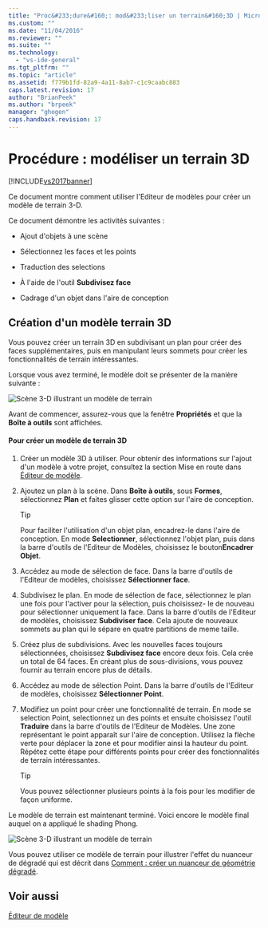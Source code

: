 ```yaml
---
title: "Proc&#233;dure&#160;: mod&#233;liser un terrain&#160;3D | Microsoft Docs"
ms.custom: ""
ms.date: "11/04/2016"
ms.reviewer: ""
ms.suite: ""
ms.technology: 
  - "vs-ide-general"
ms.tgt_pltfrm: ""
ms.topic: "article"
ms.assetid: f779b1fd-82a9-4a11-8ab7-c1c9caabc883
caps.latest.revision: 17
author: "BrianPeek"
ms.author: "brpeek"
manager: "ghogen"
caps.handback.revision: 17
---
```

# Proc&#233;dure&#160;: mod&#233;liser un terrain&#160;3D
[!INCLUDE[vs2017banner](../code-quality/includes/vs2017banner.md)]

Ce document montre comment utiliser l'Editeur de modèles pour créer un modèle de terrain 3\-D.  
  
 Ce document démontre les activités suivantes :  
  
-   Ajout d'objets à une scène  
  
-   Sélectionnez les faces et les points  
  
-   Traduction des selections  
  
-   À l'aide de l'outil **Subdivisez face**  
  
-   Cadrage d'un objet dans l'aire de conception  
  
## Création d'un modèle terrain 3D  
 Vous pouvez créer un terrain 3D en subdivisant un plan pour créer des faces supplémentaires, puis en manipulant leurs sommets pour créer les fonctionnalités de terrain intéressantes.  
  
 Lorsque vous avez terminé, le modèle doit se présenter de la manière suivante :  
  
 ![Scène 3&#45;D illustrant un modèle de terrain](~/designers/media/digit-terrain-model.png "Digit\-Terrain\-Model")  
  
 Avant de commencer, assurez\-vous que la fenêtre **Propriétés** et que la **Boîte à outils** sont affichées.  
  
#### Pour créer un modèle de terrain 3D  
  
1.  Créer un modèle 3D à utiliser.  Pour obtenir des informations sur l'ajout d'un modèle à votre projet, consultez la section Mise en route dans [Éditeur de modèle](../designers/model-editor.md).  
  
2.  Ajoutez un plan à la scène.  Dans **Boîte à outils**, sous **Formes**, sélectionnez **Plan** et faites glisser cette option sur l'aire de conception.  
  
    > [!TIP]
    >  Pour faciliter l'utilisation d'un objet plan, encadrez\-le dans l'aire de conception.  En mode **Selectionner**, sélectionnez l'objet plan, puis dans la barre d'outils de l'Editeur de Modèles, choisissez le bouton**Encadrer Objet**.  
  
3.  Accédez au mode de sélection de face.  Dans la barre d'outils de l'Editeur de modèles, choisissez **Sélectionner face**.  
  
4.  Subdivisez le plan.  En mode de sélection de face, sélectionnez le plan une fois pour l'activer pour la sélection, puis choisissez\- le de nouveau pour sélectionner uniquement la face.  Dans la barre d'outils de l'Editeur de modèles, choisissez **Subdiviser face**.  Cela ajoute de nouveaux sommets au plan qui le sépare en quatre partitions de meme taille.  
  
5.  Créez plus de subdivisions.  Avec les nouvelles faces toujours sélectionnées, choisissez **Subdivisez face** encore deux fois.  Cela crée un total de 64 faces.  En créant plus de sous\-divisions, vous pouvez fournir au terrain encore plus de détails.  
  
6.  Accédez au mode de sélection Point.  Dans la barre d'outils de l'Editeur de modèles, choisissez **Sélectionner Point**.  
  
7.  Modifiez un point pour créer une fonctionnalité de terrain.  En mode se selection Point, selectionnez un des points et ensuite choisissez l'outil **Traduire** dans la barre d'outils de l'Editeur de Modèles.  Une zone représentant le point apparaît sur l'aire de conception.  Utilisez la flèche verte pour déplacer la zone et pour modifier ainsi la hauteur du point.  Répétez cette étape pour différents points pour créer des fonctionnalités de terrain intéressantes.  
  
    > [!TIP]
    >  Vous pouvez sélectionner plusieurs points à la fois pour les modifier de façon uniforme.  
  
 Le modèle de terrain est maintenant terminé.  Voici encore le modèle final auquel on a appliqué le shading Phong.  
  
 ![Scène 3&#45;D illustrant un modèle de terrain](~/designers/media/digit-terrain-model.png "Digit\-Terrain\-Model")  
  
 Vous pouvez utiliser ce modèle de terrain pour illustrer l'effet du nuanceur de dégradé qui est décrit dans [Comment : créer un nuanceur de géométrie dégradé](../designers/how-to-create-a-geometry-based-gradient-shader.md).  
  
## Voir aussi  
 [Éditeur de modèle](../designers/model-editor.md)